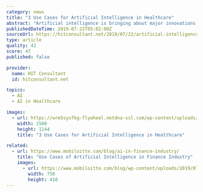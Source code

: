 ```yaml
---
category: news
title: "3 Use Cases for Artificial Intelligence in Healthcare"
abstract: "Artificial intelligence is bringing about major innovations in healthcare in a number of different ways. While so much regarding artificial intelligence involves the future, but within healthcare, it is not just plans or intentions, but AI is already a ..."
publishedDateTime: 2019-07-22T05:02:00Z
sourceUrl: https://hitconsultant.net/2019/07/22/artificial-intelligence-in-healthcare-use-cases/
type: article
quality: 42
score: 47
published: false

provider:
  name: HIT Consultant
  id: hitconsultant.net

topics:
  - AI
  - AI in Healthcare

images:
  - url: https://wrm5sysfkg-flywheel.netdna-ssl.com/wp-content/uploads/2019/07/Ron-Soferman-1500x1144.jpg
    width: 1500
    height: 1144
    title: "3 Use Cases for Artificial Intelligence in Healthcare"

related:
  - url: https://www.mobiloitte.com/blog/ai-in-finance-industry/
    title: "Use Cases of Artificial Intelligence in Finance Industry"
    images:
      - url: https://www.mobiloitte.com/blog/wp-content/uploads/2019/07/AI-in-Finance.png
        width: 750
        height: 410
---
```

